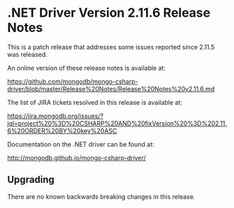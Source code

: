 # .NET Driver Version 2.11.6 Release Notes

This is a patch release that addresses some issues reported since 2.11.5 was released.

An online version of these release notes is available at:

https://github.com/mongodb/mongo-csharp-driver/blob/master/Release%20Notes/Release%20Notes%20v2.11.6.md

The list of JIRA tickets resolved in this release is available at:

https://jira.mongodb.org/issues/?jql=project%20%3D%20CSHARP%20AND%20fixVersion%20%3D%202.11.6%20ORDER%20BY%20key%20ASC

Documentation on the .NET driver can be found at:

http://mongodb.github.io/mongo-csharp-driver/

## Upgrading

There are no known backwards breaking changes in this release.
